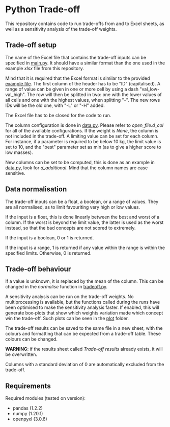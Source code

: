 # Python Trade-off
This repository contains code to run trade-offs from and to Excel sheets, as well as a sensitivity analysis of the trade-off weights.

## Trade-off setup
The name of the Excel file that contains the trade-off inputs can be specified in [main.py](main.py). It should have a similar format than the one used in the example *xlsx* file from this repository.

Mind that it is required that the Excel format is similar to the provided [example file](example.xlsx). The first column of the header has to be "ID" (capitalised). A range of value can be given in one or more cell by using a dash "val_low-val_high". The row will then be splitted in two: one with the lower values of all cells and one with the highest values, when splitting "-". The new rows IDs will be the old one, with "-L" or "-H" added.

The Excel file has to be closed for the code to run.

The column configuration is done in [data.py](data.py). Please refer to *open_file.d_col* for all of the available configurations. If the weight is *None*, the column is not included in the trade-off. A limiting value can be set for each column. For instance, if a parameter is required to be below 10 kg, the limit value is set to 10, and the "best" parameter set as min (as to give a higher score to low masses).

New columns can be set to be computed, this is done as an example in [data.py](data.py), look for *d_additional*. Mind that the column names are case sensitive.

## Data normalisation
The trade-off inputs can be a float, a boolean, or a range of values. They are all normalised, as to limit favouriting very high or low values.

If the input is a float, this is done linearly between the best and worst of a column. If the worst is beyond the limit value, the latter is used as the worst instead, so that the bad concepts are not scored to extremely.

If the input is a boolean, 0 or 1 is returned.

If the input is a range, 1 is returned if any value within the range is within the specified limits. Otherwise, 0 is returned.

## Trade-off behaviour

If a value is unknown, it is replaced by the mean of the column. This can be changed in the *normalise* function in [tradeoff.py](tradeoff.py).

A sensitivity analysis can be run on the trade-off weights. No multiprocessing is available, but the functions called during the runs have been optimised to make the sensitivity analysis faster. If enabled, this will generate box-plots that show which weights variation made which concept win the trade-off. Such  plots can be seen in the [plot](/plots) folder.

The trade-off results can be saved to the same file in a new sheet, with the colours and formatting that can be expected from a trade-off table. These colours can be changed.

**WARNING**: if the results sheet called *Trade-off results* already exists, it will be overwritten.

Columns with a standard deviation of 0 are automatically excluded from the trade-off.

## Requirements

Required modules (tested on version):

* pandas (1.2.2)
* numpy (1.20.1)
* openpyxl (3.0.6)
